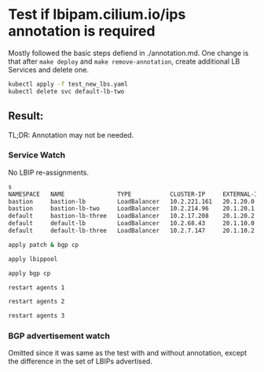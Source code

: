 # Test if lbipam.cilium.io/ips annotation is required

Mostly followed the basic steps defiend in ./annotation.md.
One change is that after `make deploy` and `make remove-annotation`, create additional LB Services and delete one.
```sh
kubectl apply -f test_new_lbs.yaml
kubectl delete svc default-lb-two
```

## Result:
TL;DR: Annotation may not be needed.
### Service Watch
No LBIP re-assignments.
```sh
s
NAMESPACE   NAME               TYPE           CLUSTER-IP     EXTERNAL-IP   PORT(S)        AGE
bastion     bastion-lb         LoadBalancer   10.2.221.161   20.1.20.0     80:32648/TCP   104s
bastion     bastion-lb-two     LoadBalancer   10.2.214.96    20.1.20.1     80:32467/TCP   104s
default     bastion-lb-three   LoadBalancer   10.2.17.208    20.1.20.2     80:31003/TCP   73s
default     default-lb         LoadBalancer   10.2.68.43     20.1.10.0     80:32488/TCP   104s
default     default-lb-three   LoadBalancer   10.2.7.147     20.1.10.2     80:31653/TCP   73s

apply patch & bgp cp

apply lbippool

apply bgp cp

restart agents 1

restart agents 2

restart agents 3

```
### BGP advertisement watch
Omitted since it was same as the test with and without annotation, except the difference in the set of LBIPs advertised.
